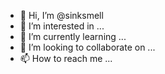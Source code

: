 - 👋 Hi, I’m @sinksmell
- 👀 I’m interested in ...
- 🌱 I’m currently learning ...
- 💞️ I’m looking to collaborate on ...
- 📫 How to reach me ...

<!---
sinksmell/sinksmell is a ✨ special ✨ repository because its `README.md` (this file) appears on your GitHub profile.
You can click the Preview link to take a look at your changes.
--->
